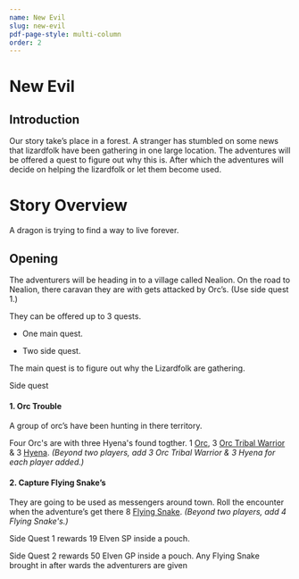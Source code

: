 ```yaml
---
name: New Evil
slug: new-evil
pdf-page-style: multi-column
order: 2
---
```


# New Evil

## Introduction
Our story take’s place in a forest. A stranger has stumbled on some news that lizardfolk have been gathering in one large location. The adventures will be offered a quest to figure out why this is. After which the adventures will decide on helping the lizardfolk or let them become used. 

# Story Overview
A dragon is trying to find a way to live forever.

## Opening
The adventurers will be heading in to a village called Nealion. On the road to Nealion, there caravan they are with gets attacked by Orc’s. (Use side quest 1.)

They can be offered up to 3 quests. 

* One main quest.

* Two side quest.

The main quest is to figure out why the Lizardfolk are gathering.

Side quest

#### 1. Orc Trouble
A group of orc’s have been hunting in there territory.

Four Orc's are with three Hyena's found togther. 1 [Orc](/monster/orc), 3 [Orc Tribal Warrior](/monster/tribal-warrior) & 3 [Hyena](/monster/hyena).
*(Beyond two players, add 3 Orc Tribal Warrior & 3 Hyena for each player added.)*

#### 2. Capture Flying Snake’s
They are going to be used as messengers around town. Roll the encounter when the adventure’s get there 8 [Flying Snake](/monster/flying-snake). *(Beyond two players, add 4 Flying Snake's.)*

Side Quest 1 rewards 19 Elven SP inside a pouch.

Side Quest 2 rewards 50 Elven GP inside a pouch. Any Flying Snake brought in after wards the adventurers are given 
